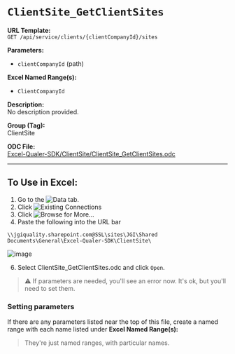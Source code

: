 # `ClientSite_GetClientSites`

**URL Template:**  
`GET /api/service/clients/{clientCompanyId}/sites`

**Parameters:**  
- `clientCompanyId` (path)

**Excel Named Range(s):**  
- `ClientCompanyId`

**Description:**  
No description provided.

**Group (Tag):**  
ClientSite

**ODC File:**  
[Excel-Qualer-SDK/ClientSite/ClientSite_GetClientSites.odc](https://github.com/Johnson-Gage-Inspection-Inc/qualer-sdk-odc/blob/main/Excel-Qualer-SDK/ClientSite/ClientSite_GetClientSites.odc)

---

To Use in Excel:
---

1. Go to the ![`Data`](https://github.com/user-attachments/assets/da437a70-57b3-4c5b-bb01-4910ece19ed1)
 tab.
3. Click ![Existing Connections](https://github.com/user-attachments/assets/a2f1ed67-b2e0-4c23-ac90-68c870e60289)
4. Click ![`Browse for More...`](https://github.com/user-attachments/assets/8e698494-6865-41e7-b6fa-043aea81809a)
5. Paste the following into the URL bar
```
\\jgiquality.sharepoint.com@SSL\sites\JGI\Shared Documents\General\Excel-Qualer-SDK\ClientSite\
```

![image](https://github.com/user-attachments/assets/1e1a8d87-0377-446d-aaf5-d78562991db3)

6. Select ClientSite_GetClientSites.odc and click `Open`.

> ⚠️ If parameters are needed, you'll see an error now. It's ok, but you'll need to set them.

### Setting parameters
If there are any parameters listed near the top of this file, create a named range with each name listed under **Excel Named Range(s):**
> They're just named ranges, with particular names.
